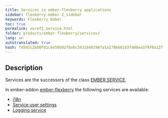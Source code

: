 ```yaml
---
title: Services in ember-flexberry applications
sidebar: flexberry-ember-2_sidebar
keywords: Flexberry Ember
toc: true
permalink: en/ef2_service.html
folder: products/ember-flexberry/services/
lang: en
autotranslated: true
hash: f4593c2b00f81c8e50b02f0a0c3431849196fa1a178660183fdd6ea379f0a127
---
```


## Description

Services are the successors of the class [EMBER.SERVICE](https://guides.emberjs.com/v2.4.0/applications/services/).

In ember-addon [ember-flexberry](ef2_landing_page.html) the following services are available:

* [i18n](ef2_i18n.html)
* [Service user settings](ef2_model-user-settings-service.html)
* [Logging service](ef2_log-service.html)



